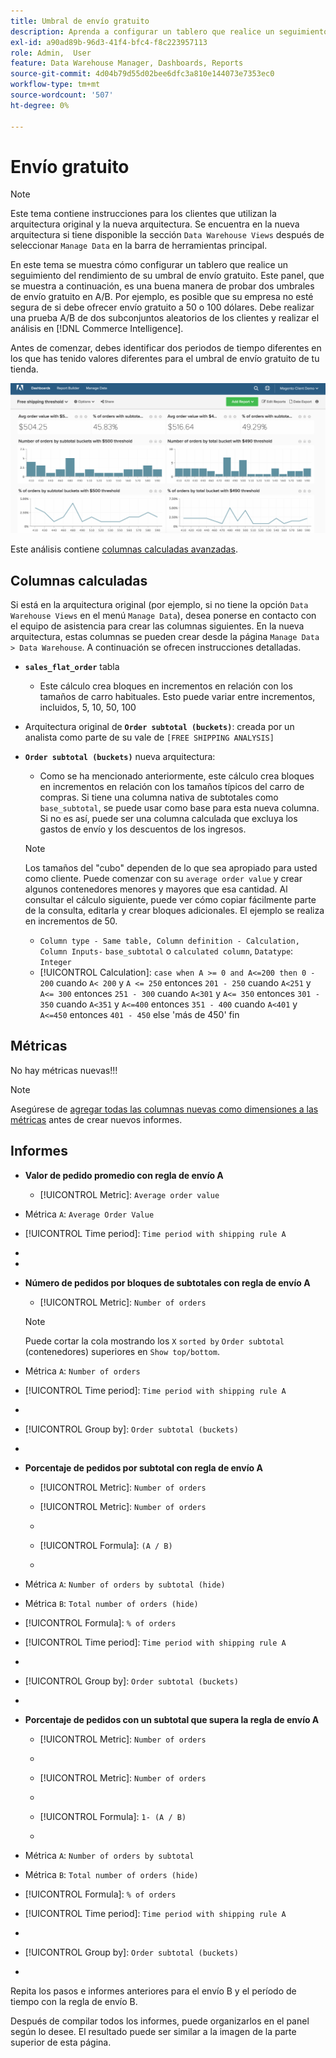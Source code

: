 ```yaml
---
title: Umbral de envío gratuito
description: Aprenda a configurar un tablero que realice un seguimiento del rendimiento de su umbral de envío gratuito.
exl-id: a90ad89b-96d3-41f4-bfc4-f8c223957113
role: Admin,  User
feature: Data Warehouse Manager, Dashboards, Reports
source-git-commit: 4d04b79d55d02bee6dfc3a810e144073e7353ec0
workflow-type: tm+mt
source-wordcount: '507'
ht-degree: 0%

---
```


# Envío gratuito

>[!NOTE]
>
>Este tema contiene instrucciones para los clientes que utilizan la arquitectura original y la nueva arquitectura. Se encuentra en la nueva arquitectura si tiene disponible la sección `Data Warehouse Views` después de seleccionar `Manage Data` en la barra de herramientas principal.

En este tema se muestra cómo configurar un tablero que realice un seguimiento del rendimiento de su umbral de envío gratuito. Este panel, que se muestra a continuación, es una buena manera de probar dos umbrales de envío gratuito en A/B. Por ejemplo, es posible que su empresa no esté segura de si debe ofrecer envío gratuito a 50 o 100 dólares. Debe realizar una prueba A/B de dos subconjuntos aleatorios de los clientes y realizar el análisis en [!DNL Commerce Intelligence].

Antes de comenzar, debes identificar dos periodos de tiempo diferentes en los que has tenido valores diferentes para el umbral de envío gratuito de tu tienda.

![Gráfico que muestra el análisis del umbral de envío gratuito y la distribución del valor del pedido](../../assets/free_shipping_threshold.png)

Este análisis contiene [columnas calculadas avanzadas](../data-warehouse-mgr/adv-calc-columns.md).

## Columnas calculadas

Si está en la arquitectura original (por ejemplo, si no tiene la opción `Data Warehouse Views` en el menú `Manage Data`), desea ponerse en contacto con el equipo de asistencia para crear las columnas siguientes. En la nueva arquitectura, estas columnas se pueden crear desde la página `Manage Data > Data Warehouse`. A continuación se ofrecen instrucciones detalladas.

* **`sales_flat_order`** tabla
   * Este cálculo crea bloques en incrementos en relación con los tamaños de carro habituales. Esto puede variar entre incrementos, incluidos, 5, 10, 50, 100

* Arquitectura original de **`Order subtotal (buckets)`**: creada por un analista como parte de su vale de `[FREE SHIPPING ANALYSIS]`
* **`Order subtotal (buckets)`** nueva arquitectura:
   * Como se ha mencionado anteriormente, este cálculo crea bloques en incrementos en relación con los tamaños típicos del carro de compras. Si tiene una columna nativa de subtotales como `base_subtotal`, se puede usar como base para esta nueva columna. Si no es así, puede ser una columna calculada que excluya los gastos de envío y los descuentos de los ingresos.

  >[!NOTE]
  >
  >Los tamaños del &quot;cubo&quot; dependen de lo que sea apropiado para usted como cliente. Puede comenzar con su `average order value` y crear algunos contenedores menores y mayores que esa cantidad. Al consultar el cálculo siguiente, puede ver cómo copiar fácilmente parte de la consulta, editarla y crear bloques adicionales. El ejemplo se realiza en incrementos de 50.

   * `Column type - Same table, Column definition - Calculation, Column Inputs-` `base_subtotal` o `calculated column`, `Datatype`: `Integer`
   * [!UICONTROL Calculation]: `case when A >= 0 and A<=200 then 0 - 200`
cuando `A< 200` y `A <= 250` entonces `201 - 250`
cuando `A<251` y `A<= 300` entonces `251 - 300`
cuando `A<301` y `A<= 350` entonces `301 - 350`
cuando `A<351` y `A<=400` entonces `351 - 400`
cuando `A<401` y `A<=450` entonces `401 - 450`
else &#39;más de 450&#39;
fin


## Métricas

No hay métricas nuevas!!!

>[!NOTE]
>
>Asegúrese de [agregar todas las columnas nuevas como dimensiones a las métricas](../data-warehouse-mgr/manage-data-dimensions-metrics.md) antes de crear nuevos informes.

## Informes

* **Valor de pedido promedio con regla de envío A**
   * [!UICONTROL Metric]: `Average order value`

* Métrica `A`: `Average Order Value`
* [!UICONTROL Time period]: `Time period with shipping rule A`
* 
  [!UICONTROL Interval]: `None`
* 
  [!UICONTROL Chart Type]: `Scalar`

* **Número de pedidos por bloques de subtotales con regla de envío A**
   * [!UICONTROL Metric]: `Number of orders`

  >[!NOTE]
  >
  >Puede cortar la cola mostrando los `X` `sorted by` `Order subtotal` (contenedores) superiores en `Show top/bottom`.

* Métrica `A`: `Number of orders`
* [!UICONTROL Time period]: `Time period with shipping rule A`
* 
  [!UICONTROL Interval]: `None`
* [!UICONTROL Group by]: `Order subtotal (buckets)`
* 
  [!UICONTROL Chart Type]: `Column`

* **Porcentaje de pedidos por subtotal con regla de envío A**
   * [!UICONTROL Metric]: `Number of orders`

   * [!UICONTROL Metric]: `Number of orders`
   * 
     [!UICONTROL Agrupar por]: `Independent`
   * [!UICONTROL Formula]: `(A / B)`
   * 
     [!UICONTROL Format]: `%`

* Métrica `A`: `Number of orders by subtotal (hide)`
* Métrica `B`: `Total number of orders (hide)`
* [!UICONTROL Formula]: `% of orders`
* [!UICONTROL Time period]: `Time period with shipping rule A`
* 
  [!UICONTROL Interval]: `None`
* [!UICONTROL Group by]: `Order subtotal (buckets)`
* 
  [!UICONTROL Chart Type]: `Line`

* **Porcentaje de pedidos con un subtotal que supera la regla de envío A**
   * [!UICONTROL Metric]: `Number of orders`
   * 
     [!UICONTROL Perspective]: `Cumulative`

   * [!UICONTROL Metric]: `Number of orders`
   * 
     [!UICONTROL Agrupar por]: `Independent`

   * [!UICONTROL Formula]: `1- (A / B)`
   * 
     [!UICONTROL Format]: `%`

* Métrica `A`: `Number of orders by subtotal`
* Métrica `B`: `Total number of orders (hide)`
* [!UICONTROL Formula]: `% of orders`
* [!UICONTROL Time period]: `Time period with shipping rule A`
* 
  [!UICONTROL Interval]: `None`
* [!UICONTROL Group by]: `Order subtotal (buckets)`
* 
  [!UICONTROL Chart Type]: `Line`


Repita los pasos e informes anteriores para el envío B y el período de tiempo con la regla de envío B.

Después de compilar todos los informes, puede organizarlos en el panel según lo desee. El resultado puede ser similar a la imagen de la parte superior de esta página.
